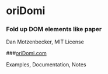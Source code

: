 # oriDomi
### Fold up DOM elements like paper
Dan Motzenbecker, MIT License


###[oriDomi.com](http://oridomi.com)

Examples, Documentation, Notes

